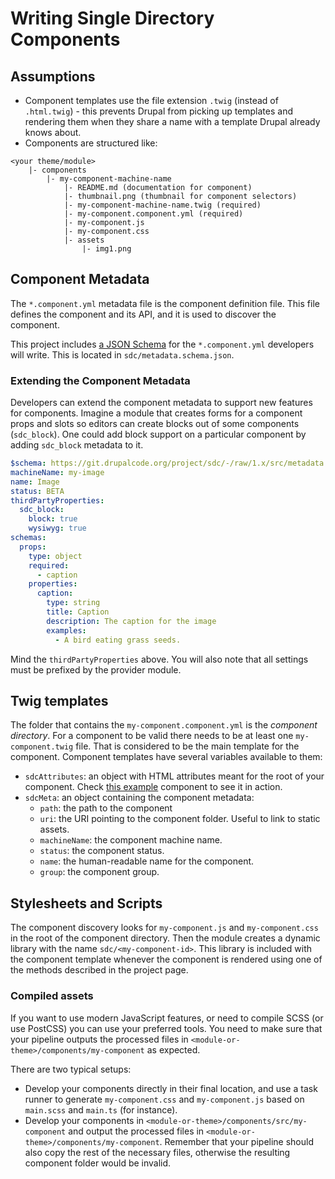 # Writing Single Directory Components

## Assumptions

- Component templates use the file extension `.twig` (instead of `.html.twig`) -
  this prevents Drupal from picking up templates and rendering them when they
  share a name with a template Drupal already knows about.
- Components are structured like:

```console
<your theme/module>
    |- components
        |- my-component-machine-name
            |- README.md (documentation for component)
            |- thumbnail.png (thumbnail for component selectors)
            |- my-component-machine-name.twig (required)
            |- my-component.component.yml (required)
            |- my-component.js
            |- my-component.css
            |- assets
                |- img1.png
```

## Component Metadata

The `*.component.yml` metadata file is the component definition file. This file
defines the component and its API, and it is used to discover the component.

This project
includes [a JSON Schema](../src/metadata-full.schema.json) for the
`*.component.yml` developers will write. This is located in
`sdc/metadata.schema.json`.

### Extending the Component Metadata

Developers can extend the component metadata to support new features for
components. Imagine a module that creates forms for a component props and slots
so editors can create blocks out of some components (`sdc_block`). One could add
block support on a particular component by adding `sdc_block` metadata to it.

```yaml
$schema: https://git.drupalcode.org/project/sdc/-/raw/1.x/src/metadata.schema.json
machineName: my-image
name: Image
status: BETA
thirdPartyProperties:
  sdc_block:
    block: true
    wysiwyg: true
schemas:
  props:
    type: object
    required:
      - caption
    properties:
      caption:
        type: string
        title: Caption
        description: The caption for the image
        examples:
          - A bird eating grass seeds.
```

Mind the `thirdPartyProperties` above. You will also note that all settings
must be prefixed by the provider module.

## Twig templates

The folder that contains the `my-component.component.yml` is the _component
directory_. For a component to be valid there needs to be at least
one `my-component.twig` file. That is considered to be the main template for the
component. Component templates have several variables available to them:

- `sdcAttributes`: an object with HTML attributes meant for the root of your
  component.
  Check [this example](https://git.drupalcode.org/project/sdc/-/blob/1.x/examples/components/my-button/my-button--primary.twig)
  component to see it in action.
- `sdcMeta`: an object containing the component metadata:
  - `path`: the path to the component
  - `uri`: the URI pointing to the component folder. Useful to link to static
    assets.
  - `machineName`: the component machine name.
  - `status`: the component status.
  - `name`: the human-readable name for the component.
  - `group`: the component group.

## Stylesheets and Scripts

The component discovery looks for `my-component.js` and `my-component.css` in
the root of the component directory. Then the module creates a dynamic library
with the name `sdc/<my-component-id>`. This library is included with the
component template whenever the component is rendered using one of the methods
described in the project page.

### Compiled assets

If you want to use modern JavaScript features, or need to compile SCSS (or use
PostCSS) you can use your preferred tools. You need to make sure that your
pipeline outputs the processed files
in `<module-or-theme>/components/my-component`
as expected.

There are two typical setups:

- Develop your components directly in their final location, and use a task
  runner to generate `my-component.css` and `my-component.js` based on
  `main.scss` and `main.ts` (for instance).
- Develop your components in `<module-or-theme>/components/src/my-component`
  and output the processed files in `<module-or-theme>/components/my-component`.
  Remember that your pipeline should also copy the rest of the necessary files,
  otherwise the resulting component folder would be invalid.
